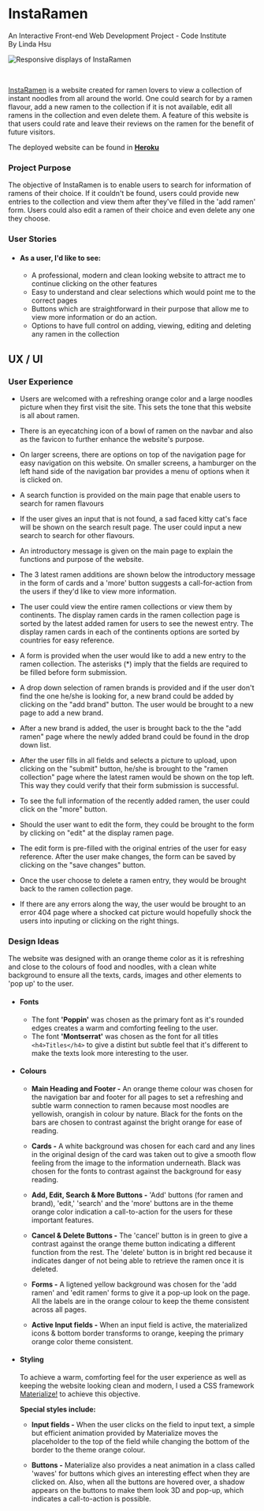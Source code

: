 # InstaRamen

An Interactive Front-end Web Development Project - Code Institute
<br>
By Linda Hsu

![Responsive displays of InstaRamen](https://raw.githubusercontent.com/paddlepop25/codeinstitute-insta-ramen/master/static/images/webpages/index.png)

<br>

[InstaRamen](https://linda-instaramen.herokuapp.com) is a website created for ramen lovers to view a collection of instant noodles from all around the world. One could search for by a ramen flavour, add a new ramen to the collection if it is not available, edit all ramens in the collection and even delete them. A feature of this website is that users could rate and leave their reviews on the ramen for the benefit of future visitors.

The deployed website can be found in
[**Heroku**](https://linda-instaramen.herokuapp.com)

### Project Purpose

The objective of InstaRamen is to enable users to search for information of ramens of their choice. If it couldn't be found, users could provide new entries to the collection and view them after they've filled in the 'add ramen' form. Users could also edit a ramen of their choice and even delete any one they choose.

### User Stories

- #### As a user, I'd like to see:
    - A professional, modern and clean looking website to attract me to continue clicking on the other features 
    - Easy to understand and clear selections which would point me to the correct pages
    - Buttons which are straightforward in their purpose that allow me to view more information or do an action.
    - Options to have full control on adding, viewing, editing and deleting any ramen in the collection 

## UX / UI

### User Experience

- Users are welcomed with a refreshing orange color and a large noodles picture when they first visit the site. This sets the tone that this website is all about ramen. 

- There is an eyecatching icon of a bowl of ramen on the navbar and also as the favicon to further enhance the website's purpose. 

- On larger screens, there are options on top of the navigation page for easy navigation on this website. On smaller screens, a hamburger on the left hand side of the navigation bar provides a menu of options when it is clicked on. 

- A search function is provided on the main page that enable users to search for ramen flavours

- If the user gives an input that is not found, a sad faced kitty cat's face will be shown on the search result page. The user could input a new search to search for other flavours. 

- An introductory message is given on the main page to explain the functions and purpose of the website. 

- The 3 latest ramen additions are shown below the introductory message in the form of cards and a 'more' button suggests a call-for-action from the users if they'd like to view more information. 

- The user could view the entire ramen collections or view them by continents. The display ramen cards in the ramen collection page is sorted by the latest added ramen for users to see the newest entry. The display ramen cards in each of the continents options are sorted by countries for easy reference. 

- A form is provided when the user would like to add a new entry to the ramen collection. The asterisks (*) imply that the fields are required to be filled before form submission. 

- A drop down selection of ramen brands is provided and if the user don't find the one he/she is looking for, a new brand could be added by clicking on the "add brand" button. The user would be brought to a new page to add a new brand. 

- After a new brand is added, the user is brought back to the the "add ramen" page where the newly added brand could be found in the drop down list. 

- After the user fills in all fields and selects a picture to upload, upon clicking on the "submit" button,  he/she is brought to the "ramen collection" page where the latest ramen would be shown on the top left. This way they could verify that their form submission is successful. 

- To see the full information of the recently added ramen, the user could click on the "more" button. 

- Should the user want to edit the form, they could be brought to the form by clicking on "edit" at the display ramen page. 

- The edit form is pre-filled with the original entries of the user for easy reference. After the user make changes, the form can be saved by clicking on the "save changes" button. 

- Once the user choose to delete a ramen entry, they would be brought back to the ramen collection page. 

- If there are any errors along the way, the user would be brought to an error 404 page where a shocked cat picture would hopefully shock the users into inputing or clicking on the right things. 

### Design Ideas

The website was designed with an orange theme color as it is refreshing and close to the colours of food and noodles, with a clean white background to ensure all the texts, cards, images and other elements to 'pop up' to the user.

- #### Fonts

    - The font **'Poppin'** was chosen as the primary font as it's rounded edges creates a warm and comforting feeling to the user.
    - The font **'Montserrat'** was chosen as the font for all titles  ```<h4>Titles</h4>``` to give a distint but subtle feel that it's different to make the texts look more interesting to the user.

- #### Colours

    - **Main Heading and Footer -** An orange theme colour was chosen for the navigation bar and footer for all pages to set a refreshing and subtle warm  connection to ramen because most noodles are yellowish, orangish in colour by nature. Black for the fonts on the bars are chosen to contrast against the bright orange for ease of reading.
    
    - **Cards -** A white background was chosen for each card and any lines in the original design of the card was taken out to give a smooth flow feeling from the image to the information underneath. Black was chosen for the fonts to contrast against the background for easy reading.
    
    - **Add, Edit, Search & More Buttons -** 'Add' buttons (for ramen and brand), 'edit,' 'search' and the 'more' buttons are in the theme orange color indication a call-to-action for the users for these important features.

    - **Cancel & Delete Buttons -** The 'cancel' button is in green to give a contrast against the orange theme button indicating a different function from the rest. The 'delete' button is in bright red because it indicates danger of not being able to retrieve the ramen once it is deleted. 
    
    - **Forms -** A ligtened yellow background was chosen for the 'add ramen' and 'edit ramen' forms to give it a pop-up look on the page. All the labels are in the orange colour to keep the theme consistent across all pages.
    
    - **Active Input fields -** When an input field is active, the materialized icons & bottom border transforms to orange, keeping the primary orange color theme consistent.
    
- #### Styling

    To achieve a warm, comforting feel for the user experience as well as keeping the website looking clean and modern, I used a CSS framework
    [Materialize!](https://materializecss.com/) to achieve this objective.
    
    **Special styles include:**
    
    - **Input fields -** When the user clicks on the field to input text, a simple but efficient animation provided by Materialize moves the placeholder to the top of the field while changing the bottom of the border to the theme orange colour. 

    - **Buttons -** Materialize also provides a neat animation in a class called 'waves' for buttons which gives an interesting effect when they are clicked on. Also, when all the buttons are hovered over, a shadow appears on the buttons to make them look 3D and pop-up, which indicates a call-to-action is possible.